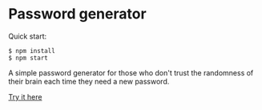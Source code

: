 # Password generator

Quick start:

```
$ npm install
$ npm start
```

A simple password generator for those who don't trust the randomness of their brain each time they need a new password.

[Try it here](https://password-generator-taupe-ten.vercel.app/)
